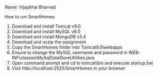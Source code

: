 Name: Vijaybhai Bharvad

How to run SmartHomes

1. Download and install Tomcat v9.0
2. Download and install MySQL v8.0
3. Download and install MongoDB v3.4
4. Download and unzip the assignment
5. Copy the SmartHomes folder into Tomcat9.0\webapps
6. Ensure to change the MySQL username and password in WEB-INF\classes\MySqlDataStoreUtilities.java
7. Open command prompt and cd to tomcat\bin and execute startup.bat
8. Visit http://localhost:2525/SmartHomes in your browser
